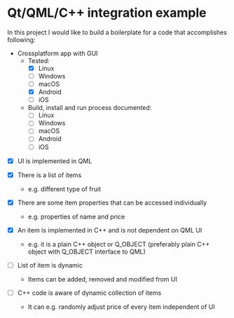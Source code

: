 # Qt/QML/C++ integration example

In this project I would like to build a boilerplate for a code
that accomplishes following:

* Crossplatform app with GUI
    * Tested:
        * [x] Linux
        * [ ] Windows
        * [ ] macOS
        * [x] Android
        * [ ] iOS
    * Build, install and run process documented:
        * [ ] Linux
        * [ ] Windows
        * [ ] macOS
        * [ ] Android
        * [ ] iOS

* [x] UI is implemented in QML

* [x] There is a list of items
    * e.g. different type of fruit

* [x] There are some item properties that can be accessed individually 
    * e.g. properties of name and price

* [x] An item is implemented in C++ and is not dependent on QML UI
    * e.g. it is a plain C++ object or Q_OBJECT (preferably plain
      C++ object with Q_OBJECT interface to QML)

* [ ] List of item is dynamic
    * Items can be added, removed and modified from UI

* [ ] C++ code is aware of dynamic collection of items
    * It can e.g. randomly adjust price of every item independent of UI
